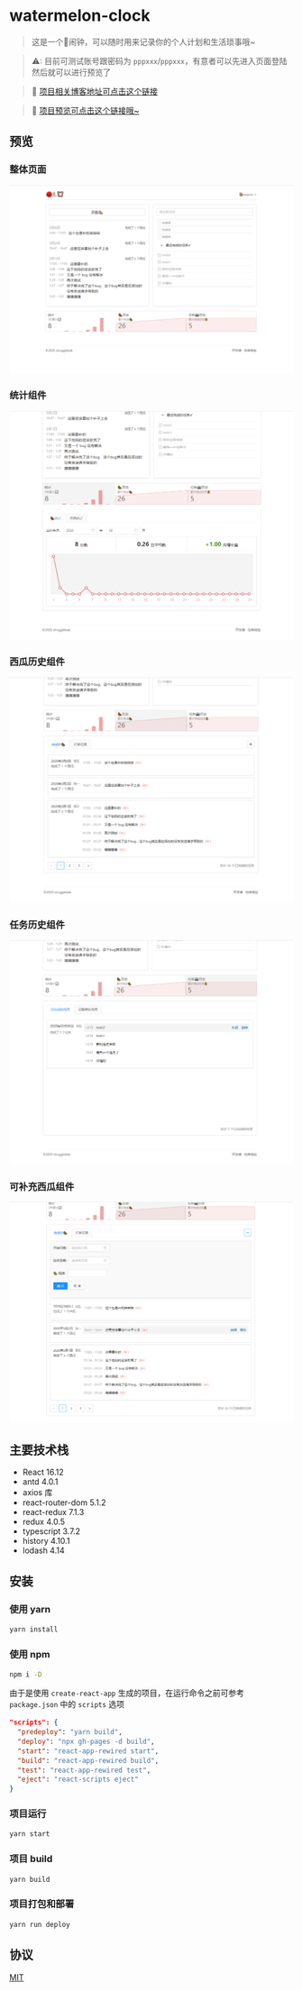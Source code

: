 # watermelon-clock

> 这是一个🍉闹钟，可以随时用来记录你的个人计划和生活琐事哦~

> ⚠: 目前可测试账号跟密码为 `pppxxx`/`pppxxx`，有意者可以先进入页面登陆然后就可以进行预览了

> 📢 [项目相关博客地址可点击这个链接](https://strugglebak.github.io/2020/03/17/watermelon-clock-%E5%9F%BA%E4%BA%8ETypeScript-React%E7%9A%84%E8%A5%BF%E7%93%9C%E9%97%B9%E9%92%9F%E9%A1%B9%E7%9B%AE%E7%9A%84%E5%AE%9E%E8%B7%B5%E6%80%BB%E7%BB%93/)

> 🤣 [项目预览可点击这个链接哦~](https://strugglebak.github.io/watermelon-clock/)

## 预览

### 整体页面

![](./README_IMG/1.png)

### 统计组件

![](./README_IMG/2.png)

### 西瓜历史组件

![](./README_IMG/3.png)

### 任务历史组件

![](./README_IMG/4.png)

### 可补充西瓜组件

![](./README_IMG/5.png)

## 主要技术栈

- React 16.12
- antd 4.0.1
- axios 库
- react-router-dom 5.1.2
- react-redux 7.1.3
- redux 4.0.5
- typescript 3.7.2
- history 4.10.1
- lodash 4.14

## 安装

### 使用 yarn

```bash
yarn install
```

### 使用 npm

```bash
npm i -D
```

由于是使用 `create-react-app` 生成的项目，在运行命令之前可参考 `package.json` 中的 `scripts` 选项

```json
"scripts": {
  "predeploy": "yarn build",
  "deploy": "npx gh-pages -d build",
  "start": "react-app-rewired start",
  "build": "react-app-rewired build",
  "test": "react-app-rewired test",
  "eject": "react-scripts eject"
}
```

### 项目运行

```bash
yarn start
```

### 项目 build

```bash
yarn build
```

### 项目打包和部署

```bash
yarn run deploy
```

## 协议

[MIT](./LICENSE)
